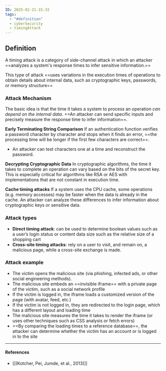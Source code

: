 ```yaml
---
ID: 2025-02-21-15:32
tags:
  - "#definition"
  - cyberSecurity
  - timingAttack
---
```

## Definition

A timing attack is a category of side-channel attack in which an attacker ==analyzes a system's response times to infer sensitive information.==

This type of attack ==uses variations in the execution times of operations to obtain details about internal data, such as cryptographic keys, passwords, or memory structure==

### Attack Mechanism

The basic idea is that the time it takes a system to process an operation *can depend on the internal data*. ==An attacker can send specific inputs and precisely measure the response time to infer information==.

**Early Terminating String Comparison**
If an authentication function verifies a password character by character and stops when it finds an error, ==the processing time will be longer if the first few characters are correct==.
- An attacker can test characters one at a time and reconstruct the password.

**Decrypting Cryptographic Data**
In cryptographic algorithms, the time it takes to complete an operation can vary based on the bits of the secret key. This is especially critical for algorithms like RSA or AES with implementations that are not constant in execution time.

**Cache timing attacks**
If a system uses the CPU cache, some operations (e.g. memory accesses) may be faster when the data is already in the cache. An attacker can analyze these differences to infer information about cryptographic keys or sensitive data.

### Attack types

- **Direct timing attack**: can be used to determine boolean values such as a user’s login status or content data size such as the relative size of a shopping cart
- **Cross-site timing attacks**: rely on a user to visit, and remain on, a malicious page, while a cross-site exchange is made.

### Attack example

- The victim opens the malicious site (via phishing, infected ads, or other social engineering methods).
- The malicious site embeds an ==invisible iframe== with a private page of the victim, such as a social network profile
- If the victim is logged in, the iframe loads a customized version of the page (with avatar, feed, etc.)
- If the victim is not logged in, they are redirected to the login page, which has a different layout and loading time
- The malicious site measures the time it takes to render the iframe (or uses other techniques such as CSS analysis or fetch errors)
- ==By comparing the loading times to a reference database==, the attacker can determine whether the victim has an account or is logged in to the site

---
#### References
- [[(Kotcher, Pei, Jumde, et al., 2013)]]